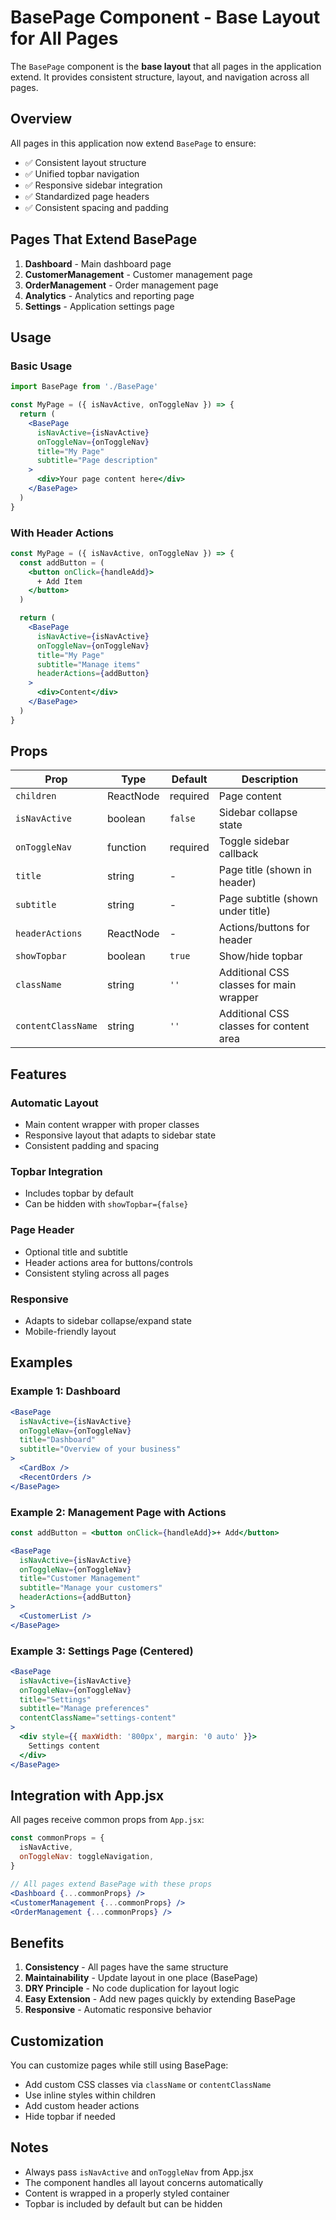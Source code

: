 # BasePage Component - Base Layout for All Pages

The `BasePage` component is the **base layout** that all pages in the application extend. It provides consistent structure, layout, and navigation across all pages.

## Overview

All pages in this application now extend `BasePage` to ensure:
- ✅ Consistent layout structure
- ✅ Unified topbar navigation
- ✅ Responsive sidebar integration
- ✅ Standardized page headers
- ✅ Consistent spacing and padding

## Pages That Extend BasePage

1. **Dashboard** - Main dashboard page
2. **CustomerManagement** - Customer management page
3. **OrderManagement** - Order management page
4. **Analytics** - Analytics and reporting page
5. **Settings** - Application settings page

## Usage

### Basic Usage

```jsx
import BasePage from './BasePage'

const MyPage = ({ isNavActive, onToggleNav }) => {
  return (
    <BasePage 
      isNavActive={isNavActive} 
      onToggleNav={onToggleNav}
      title="My Page"
      subtitle="Page description"
    >
      <div>Your page content here</div>
    </BasePage>
  )
}
```

### With Header Actions

```jsx
const MyPage = ({ isNavActive, onToggleNav }) => {
  const addButton = (
    <button onClick={handleAdd}>
      + Add Item
    </button>
  )

  return (
    <BasePage
      isNavActive={isNavActive}
      onToggleNav={onToggleNav}
      title="My Page"
      subtitle="Manage items"
      headerActions={addButton}
    >
      <div>Content</div>
    </BasePage>
  )
}
```

## Props

| Prop | Type | Default | Description |
|------|------|---------|-------------|
| `children` | ReactNode | required | Page content |
| `isNavActive` | boolean | `false` | Sidebar collapse state |
| `onToggleNav` | function | required | Toggle sidebar callback |
| `title` | string | - | Page title (shown in header) |
| `subtitle` | string | - | Page subtitle (shown under title) |
| `headerActions` | ReactNode | - | Actions/buttons for header |
| `showTopbar` | boolean | `true` | Show/hide topbar |
| `className` | string | `''` | Additional CSS classes for main wrapper |
| `contentClassName` | string | `''` | Additional CSS classes for content area |

## Features

### Automatic Layout
- Main content wrapper with proper classes
- Responsive layout that adapts to sidebar state
- Consistent padding and spacing

### Topbar Integration
- Includes topbar by default
- Can be hidden with `showTopbar={false}`

### Page Header
- Optional title and subtitle
- Header actions area for buttons/controls
- Consistent styling across all pages

### Responsive
- Adapts to sidebar collapse/expand state
- Mobile-friendly layout

## Examples

### Example 1: Dashboard
```jsx
<BasePage 
  isNavActive={isNavActive} 
  onToggleNav={onToggleNav}
  title="Dashboard"
  subtitle="Overview of your business"
>
  <CardBox />
  <RecentOrders />
</BasePage>
```

### Example 2: Management Page with Actions
```jsx
const addButton = <button onClick={handleAdd}>+ Add</button>

<BasePage
  isNavActive={isNavActive}
  onToggleNav={onToggleNav}
  title="Customer Management"
  subtitle="Manage your customers"
  headerActions={addButton}
>
  <CustomerList />
</BasePage>
```

### Example 3: Settings Page (Centered)
```jsx
<BasePage
  isNavActive={isNavActive}
  onToggleNav={onToggleNav}
  title="Settings"
  subtitle="Manage preferences"
  contentClassName="settings-content"
>
  <div style={{ maxWidth: '800px', margin: '0 auto' }}>
    Settings content
  </div>
</BasePage>
```

## Integration with App.jsx

All pages receive common props from `App.jsx`:

```jsx
const commonProps = {
  isNavActive,
  onToggleNav: toggleNavigation,
}

// All pages extend BasePage with these props
<Dashboard {...commonProps} />
<CustomerManagement {...commonProps} />
<OrderManagement {...commonProps} />
```

## Benefits

1. **Consistency** - All pages have the same structure
2. **Maintainability** - Update layout in one place (BasePage)
3. **DRY Principle** - No code duplication for layout logic
4. **Easy Extension** - Add new pages quickly by extending BasePage
5. **Responsive** - Automatic responsive behavior

## Customization

You can customize pages while still using BasePage:
- Add custom CSS classes via `className` or `contentClassName`
- Use inline styles within children
- Add custom header actions
- Hide topbar if needed

## Notes

- Always pass `isNavActive` and `onToggleNav` from App.jsx
- The component handles all layout concerns automatically
- Content is wrapped in a properly styled container
- Topbar is included by default but can be hidden

